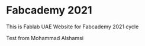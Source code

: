 # Fabcademy 2021


This is Fablab UAE Website for Fabcademy 2021 cycle

Test  from Mohammad Alshamsi
